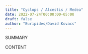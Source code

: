 ```yaml
---
title: "Cyclops / Alcestis / Medea"
date: 2022-07-24T00:00:00-05:00
draft: false
author: "Euripides/David Kovacs"
---
```


SUMMARY

<!--more-->

CONTENT